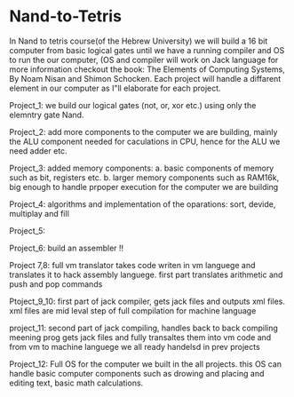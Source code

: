 # Nand-to-Tetris
In Nand to tetris course(of the Hebrew University) we will build a 16 bit computer from basic logical gates until we have a running compiler and OS to run the our computer, 
(OS and compiler will work on Jack language for more information checkout the book: The Elements of Computing Systems, By Noam Nisan and Shimon Schocken. 
Each project will handle a diffarent element in our computer as I"ll elaborate for each project. 

Project_1:
  we build our logical gates (not, or, xor etc.) using only the elemntry gate Nand. 

Project_2:
  add more components to the computer we are building, mainly the ALU component needed for caculations in CPU, hence for the ALU we need adder etc.

Project_3:
  added memory components:
      a. basic components of memory such as bit, registers etc.
      b. larger memory components such as RAM16k, big enough to handle prpoper execution for the computer we are building

Project_4: 
  algorithms and implementation of the oparations: sort, devide, multiplay and fill

Project_5:


Project_6:
  build an assembler !!

Project 7,8:
  full vm translator takes code writen in vm languege and translates
  it to hack assembly languege. first part translates arithmetic and push 
  and pop commands
  
 Ptoject_9_10:
   first part of jack compiler, gets jack files and outputs xml files.
   xml files are mid leval step of full compilation for machine language
   
project_11:
  second part of jack compiling, handles back to back compiling meening prog
  gets jack files and fully transaltes them into vm code and from vm
  to machine languege we all ready handelsd in prev projects

Project_12:
  Full OS for the computer we built in the all projects. this OS can handle basic 
  computer components such as drowing and placing and editing text, basic math calculations.
  
  
